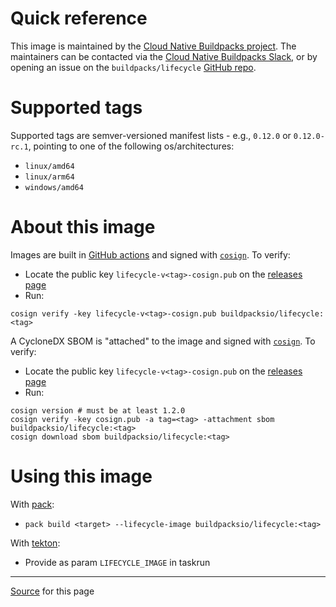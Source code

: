 # Quick reference

This image is maintained by the [Cloud Native Buildpacks project](https://buildpacks.io/). The maintainers can be contacted via the [Cloud Native Buildpacks Slack](https://slack.buildpacks.io/), or by opening an issue on the `buildpacks/lifecycle` [GitHub repo](https://github.com/buildpacks/lifecycle).

# Supported tags

Supported tags are semver-versioned manifest lists - e.g., `0.12.0` or `0.12.0-rc.1`, pointing to one of the following os/architectures:
* `linux/amd64`
* `linux/arm64`
* `windows/amd64`

# About this image

Images are built in [GitHub actions](https://github.com/buildpacks/lifecycle/actions) and signed with [`cosign`](https://github.com/sigstore/cosign). To verify:
* Locate the public key `lifecycle-v<tag>-cosign.pub` on the [releases page](https://github.com/buildpacks/lifecycle/releases)
* Run:
```
cosign verify -key lifecycle-v<tag>-cosign.pub buildpacksio/lifecycle:<tag>
```

A CycloneDX SBOM is "attached" to the image and signed with [`cosign`](https://github.com/sigstore/cosign). To verify:
* Locate the public key `lifecycle-v<tag>-cosign.pub` on the [releases page](https://github.com/buildpacks/lifecycle/releases)
* Run:
```
cosign version # must be at least 1.2.0
cosign verify -key cosign.pub -a tag=<tag> -attachment sbom buildpacksio/lifecycle:<tag>
cosign download sbom buildpacksio/lifecycle:<tag>
```

# Using this image

With [pack](https://github.com/buildpack/pack):
* `pack build <target> --lifecycle-image buildpacksio/lifecycle:<tag>`

With [tekton](https://github.com/tektoncd/catalog/tree/main/task/buildpacks-phases/0.2):
* Provide as param `LIFECYCLE_IMAGE` in taskrun

***
[Source](https://github.com/buildpacks/lifecycle/blob/main/IMAGE.md) for this page
